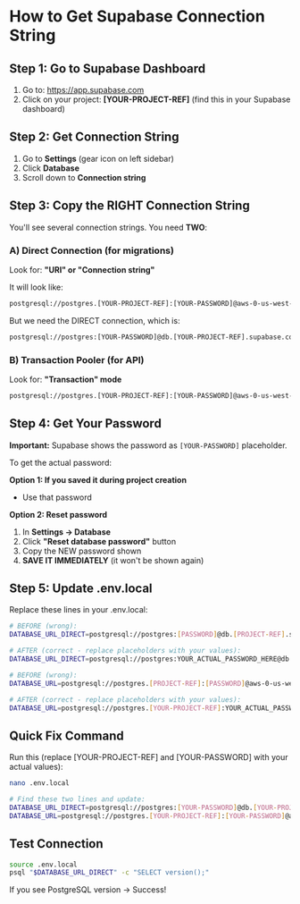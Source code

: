 # How to Get Supabase Connection String

## Step 1: Go to Supabase Dashboard

1. Go to: https://app.supabase.com
2. Click on your project: **[YOUR-PROJECT-REF]** (find this in your Supabase dashboard)

## Step 2: Get Connection String

1. Go to **Settings** (gear icon on left sidebar)
2. Click **Database**
3. Scroll down to **Connection string**

## Step 3: Copy the RIGHT Connection String

You'll see several connection strings. You need **TWO**:

### A) Direct Connection (for migrations)

Look for: **"URI" or "Connection string"**

It will look like:
```bash
postgresql://postgres.[YOUR-PROJECT-REF]:[YOUR-PASSWORD]@aws-0-us-west-1.pooler.supabase.com:6543/postgres
```

But we need the DIRECT connection, which is:
```bash
postgresql://postgres:[YOUR-PASSWORD]@db.[YOUR-PROJECT-REF].supabase.co:5432/postgres
```

### B) Transaction Pooler (for API)

Look for: **"Transaction" mode**
```bash
postgresql://postgres.[YOUR-PROJECT-REF]:[YOUR-PASSWORD]@aws-0-us-west-1.pooler.supabase.com:6543/postgres
```

## Step 4: Get Your Password

**Important:** Supabase shows the password as `[YOUR-PASSWORD]` placeholder.

To get the actual password:

**Option 1: If you saved it during project creation**
- Use that password

**Option 2: Reset password**
1. In **Settings → Database**
2. Click **"Reset database password"** button
3. Copy the NEW password shown
4. **SAVE IT IMMEDIATELY** (it won't be shown again)

## Step 5: Update .env.local

Replace these lines in your .env.local:

```bash
# BEFORE (wrong):
DATABASE_URL_DIRECT=postgresql://postgres:[PASSWORD]@db.[PROJECT-REF].supabase.co:5432/postgres

# AFTER (correct - replace placeholders with your values):
DATABASE_URL_DIRECT=postgresql://postgres:YOUR_ACTUAL_PASSWORD_HERE@db.[YOUR-PROJECT-REF].supabase.co:5432/postgres
```

```bash
# BEFORE (wrong):
DATABASE_URL=postgresql://postgres.[PROJECT-REF]:[PASSWORD]@aws-0-us-west-1.pooler.supabase.com:6543/postgres

# AFTER (correct - replace placeholders with your values):
DATABASE_URL=postgresql://postgres.[YOUR-PROJECT-REF]:YOUR_ACTUAL_PASSWORD_HERE@aws-0-us-west-1.pooler.supabase.com:6543/postgres
```

## Quick Fix Command

Run this (replace [YOUR-PROJECT-REF] and [YOUR-PASSWORD] with your actual values):

```bash
nano .env.local

# Find these two lines and update:
DATABASE_URL_DIRECT=postgresql://postgres:[YOUR-PASSWORD]@db.[YOUR-PROJECT-REF].supabase.co:5432/postgres
DATABASE_URL=postgresql://postgres.[YOUR-PROJECT-REF]:[YOUR-PASSWORD]@aws-0-us-west-1.pooler.supabase.com:6543/postgres
```

## Test Connection

```bash
source .env.local
psql "$DATABASE_URL_DIRECT" -c "SELECT version();"
```

If you see PostgreSQL version → Success!
